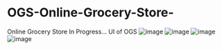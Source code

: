 # OGS-Online-Grocery-Store-
Online Grocery Store
In Progress...
UI of OGS
![image](https://user-images.githubusercontent.com/56478185/175368081-78755e7c-11d0-41d3-b908-56c186056956.png)
![image](https://user-images.githubusercontent.com/56478185/175368173-cba7bed3-0e3d-414f-a3e8-37bcdf6e8fde.png)
![image](https://user-images.githubusercontent.com/56478185/175368220-a9548a11-8ab4-4c98-8837-608bfa10c40c.png)
![image](https://user-images.githubusercontent.com/56478185/175368291-7a0918a8-ebf1-4151-97b7-c5293565c2a0.png)
